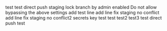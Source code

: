 test
test
direct push staging lock branch  by admin
enabled Do not allow bypassing the above settings
add test line
add line fix staging no conflict
add line fix staging no conflict2
secrets key test
test
test2
test3
test direct push
test